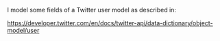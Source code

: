 I model some fields of a Twitter user model as described in:

<https://developer.twitter.com/en/docs/twitter-api/data-dictionary/object-model/user>
